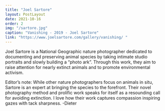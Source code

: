```yaml
---
title: "Joel Sartore"
layout: PostLayout
date: 2021-10-16
order: 2
img: "/sartore.jpg"
caption: "Vanishing - 2019 - Joel Sartore"
link: "https://www.joelsartore.com/gallery/vanishing/ "
---
```


Joel Sartore is a National Geographic nature photographer dedicated to documenting and preserving animal species by taking intimate studio portraits and slowly building a “photo ark”. Through this work, they aim to raise attention for nearly extinct animals and to promote environmental activism.

Editor’s note: While other nature photographers focus on animals in situ, Sartore is an expert at bringing the species to the forefront. Their novel photography method and prolific work speaks for itself as a resounding call for avoiding extinction. I love how their work captures compassion inspiring gazes with tack sharpness. -Dieter
